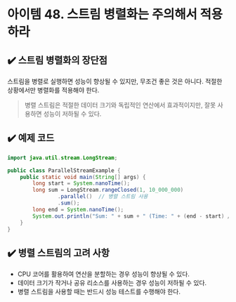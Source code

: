 # 아이템 48. 스트림 병렬화는 주의해서 적용하라

## ✔️ 스트림 병렬화의 장단점
스트림을 병렬로 실행하면 성능이 향상될 수 있지만, 무조건 좋은 것은 아니다. 적절한 상황에서만 병렬화를 적용해야 한다.

> 병렬 스트림은 적절한 데이터 크기와 독립적인 연산에서 효과적이지만, 잘못 사용하면 성능이 저하될 수 있다.

## ✔️ 예제 코드
```java
import java.util.stream.LongStream;

public class ParallelStreamExample {
    public static void main(String[] args) {
        long start = System.nanoTime();
        long sum = LongStream.rangeClosed(1, 10_000_000)
                .parallel()  // 병렬 스트림 사용
                .sum();
        long end = System.nanoTime();
        System.out.println("Sum: " + sum + " (Time: " + (end - start) / 1_000_000 + "ms)");
    }
}
```

## ✔️ 병렬 스트림의 고려 사항
- CPU 코어를 활용하여 연산을 분할하는 경우 성능이 향상될 수 있다.
- 데이터 크기가 작거나 공유 리소스를 사용하는 경우 성능이 저하될 수 있다.
- 병렬 스트림을 사용할 때는 반드시 성능 테스트를 수행해야 한다.
